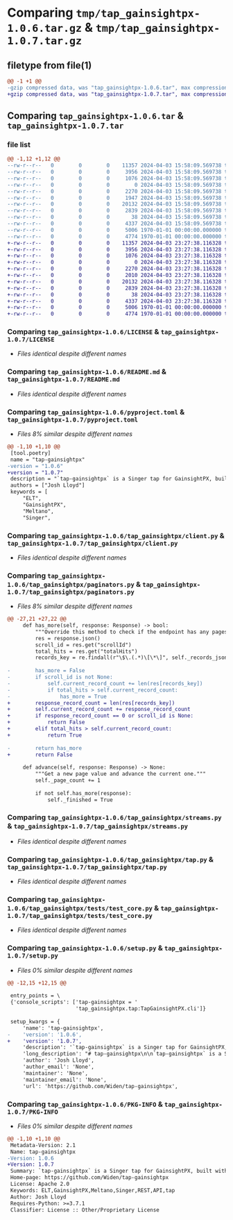 # Comparing `tmp/tap_gainsightpx-1.0.6.tar.gz` & `tmp/tap_gainsightpx-1.0.7.tar.gz`

## filetype from file(1)

```diff
@@ -1 +1 @@
-gzip compressed data, was "tap_gainsightpx-1.0.6.tar", max compression
+gzip compressed data, was "tap_gainsightpx-1.0.7.tar", max compression
```

## Comparing `tap_gainsightpx-1.0.6.tar` & `tap_gainsightpx-1.0.7.tar`

### file list

```diff
@@ -1,12 +1,12 @@
--rw-r--r--   0        0        0    11357 2024-04-03 15:58:09.569738 tap_gainsightpx-1.0.6/LICENSE
--rw-r--r--   0        0        0     3956 2024-04-03 15:58:09.569738 tap_gainsightpx-1.0.6/README.md
--rw-r--r--   0        0        0     1076 2024-04-03 15:58:09.569738 tap_gainsightpx-1.0.6/pyproject.toml
--rw-r--r--   0        0        0        0 2024-04-03 15:58:09.569738 tap_gainsightpx-1.0.6/tap_gainsightpx/__init__.py
--rw-r--r--   0        0        0     2270 2024-04-03 15:58:09.569738 tap_gainsightpx-1.0.6/tap_gainsightpx/client.py
--rw-r--r--   0        0        0     1947 2024-04-03 15:58:09.569738 tap_gainsightpx-1.0.6/tap_gainsightpx/paginators.py
--rw-r--r--   0        0        0    20132 2024-04-03 15:58:09.569738 tap_gainsightpx-1.0.6/tap_gainsightpx/streams.py
--rw-r--r--   0        0        0     2839 2024-04-03 15:58:09.569738 tap_gainsightpx-1.0.6/tap_gainsightpx/tap.py
--rw-r--r--   0        0        0       38 2024-04-03 15:58:09.569738 tap_gainsightpx-1.0.6/tap_gainsightpx/tests/__init__.py
--rw-r--r--   0        0        0     4337 2024-04-03 15:58:09.569738 tap_gainsightpx-1.0.6/tap_gainsightpx/tests/test_core.py
--rw-r--r--   0        0        0     5006 1970-01-01 00:00:00.000000 tap_gainsightpx-1.0.6/setup.py
--rw-r--r--   0        0        0     4774 1970-01-01 00:00:00.000000 tap_gainsightpx-1.0.6/PKG-INFO
+-rw-r--r--   0        0        0    11357 2024-04-03 23:27:38.116328 tap_gainsightpx-1.0.7/LICENSE
+-rw-r--r--   0        0        0     3956 2024-04-03 23:27:38.116328 tap_gainsightpx-1.0.7/README.md
+-rw-r--r--   0        0        0     1076 2024-04-03 23:27:38.116328 tap_gainsightpx-1.0.7/pyproject.toml
+-rw-r--r--   0        0        0        0 2024-04-03 23:27:38.116328 tap_gainsightpx-1.0.7/tap_gainsightpx/__init__.py
+-rw-r--r--   0        0        0     2270 2024-04-03 23:27:38.116328 tap_gainsightpx-1.0.7/tap_gainsightpx/client.py
+-rw-r--r--   0        0        0     2010 2024-04-03 23:27:38.116328 tap_gainsightpx-1.0.7/tap_gainsightpx/paginators.py
+-rw-r--r--   0        0        0    20132 2024-04-03 23:27:38.116328 tap_gainsightpx-1.0.7/tap_gainsightpx/streams.py
+-rw-r--r--   0        0        0     2839 2024-04-03 23:27:38.116328 tap_gainsightpx-1.0.7/tap_gainsightpx/tap.py
+-rw-r--r--   0        0        0       38 2024-04-03 23:27:38.116328 tap_gainsightpx-1.0.7/tap_gainsightpx/tests/__init__.py
+-rw-r--r--   0        0        0     4337 2024-04-03 23:27:38.116328 tap_gainsightpx-1.0.7/tap_gainsightpx/tests/test_core.py
+-rw-r--r--   0        0        0     5006 1970-01-01 00:00:00.000000 tap_gainsightpx-1.0.7/setup.py
+-rw-r--r--   0        0        0     4774 1970-01-01 00:00:00.000000 tap_gainsightpx-1.0.7/PKG-INFO
```

### Comparing `tap_gainsightpx-1.0.6/LICENSE` & `tap_gainsightpx-1.0.7/LICENSE`

 * *Files identical despite different names*

### Comparing `tap_gainsightpx-1.0.6/README.md` & `tap_gainsightpx-1.0.7/README.md`

 * *Files identical despite different names*

### Comparing `tap_gainsightpx-1.0.6/pyproject.toml` & `tap_gainsightpx-1.0.7/pyproject.toml`

 * *Files 8% similar despite different names*

```diff
@@ -1,10 +1,10 @@
 [tool.poetry]
 name = "tap-gainsightpx"
-version = "1.0.6"
+version = "1.0.7"
 description = "`tap-gainsightpx` is a Singer tap for GainsightPX, built with the Meltano Singer SDK."
 authors = ["Josh Lloyd"]
 keywords = [
     "ELT",
     "GainsightPX",
     "Meltano",
     "Singer",
```

### Comparing `tap_gainsightpx-1.0.6/tap_gainsightpx/client.py` & `tap_gainsightpx-1.0.7/tap_gainsightpx/client.py`

 * *Files identical despite different names*

### Comparing `tap_gainsightpx-1.0.6/tap_gainsightpx/paginators.py` & `tap_gainsightpx-1.0.7/tap_gainsightpx/paginators.py`

 * *Files 8% similar despite different names*

```diff
@@ -27,21 +27,22 @@
     def has_more(self, response: Response) -> bool:
         """Override this method to check if the endpoint has any pages left."""
         res = response.json()
         scroll_id = res.get("scrollId")
         total_hits = res.get("totalHits")
         records_key = re.findall(r"\$\.(.*)\[\*\]", self._records_jsonpath)[0]
 
-        has_more = False
-        if scroll_id is not None:
-            self.current_record_count += len(res[records_key])
-            if total_hits > self.current_record_count:
-                has_more = True
+        response_record_count = len(res[records_key])
+        self.current_record_count += response_record_count
+        if response_record_count == 0 or scroll_id is None:
+            return False
+        elif total_hits > self.current_record_count:
+            return True
 
-        return has_more
+        return False
 
     def advance(self, response: Response) -> None:
         """Get a new page value and advance the current one."""
         self._page_count += 1
 
         if not self.has_more(response):
             self._finished = True
```

### Comparing `tap_gainsightpx-1.0.6/tap_gainsightpx/streams.py` & `tap_gainsightpx-1.0.7/tap_gainsightpx/streams.py`

 * *Files identical despite different names*

### Comparing `tap_gainsightpx-1.0.6/tap_gainsightpx/tap.py` & `tap_gainsightpx-1.0.7/tap_gainsightpx/tap.py`

 * *Files identical despite different names*

### Comparing `tap_gainsightpx-1.0.6/tap_gainsightpx/tests/test_core.py` & `tap_gainsightpx-1.0.7/tap_gainsightpx/tests/test_core.py`

 * *Files identical despite different names*

### Comparing `tap_gainsightpx-1.0.6/setup.py` & `tap_gainsightpx-1.0.7/setup.py`

 * *Files 0% similar despite different names*

```diff
@@ -12,15 +12,15 @@
 
 entry_points = \
 {'console_scripts': ['tap-gainsightpx = '
                      'tap_gainsightpx.tap:TapGainsightPX.cli']}
 
 setup_kwargs = {
     'name': 'tap-gainsightpx',
-    'version': '1.0.6',
+    'version': '1.0.7',
     'description': '`tap-gainsightpx` is a Singer tap for GainsightPX, built with the Meltano Singer SDK.',
     'long_description': "# tap-gainsightpx\n\n`tap-gainsightpx` is a Singer tap for GainsightPX.\n\nBuilt with the [Meltano Tap SDK](https://sdk.meltano.com) for Singer Taps.\n\n\n## Installation\n\nInstall from PyPi:\n\n```bash\npipx install tap-gainsightpx\n```\n\nInstall from GitHub:\n\n```bash\npipx install git+https://github.com/Widen/tap-gainsightpx.git@main\n```\n\n\n## Configuration\n\n### Accepted Config Options\n\n\nA full list of supported settings and capabilities for this\ntap is available by running:\n\n```bash\ntap-gainsightpx --about\n```\n\n<!--\nThis section can be created by copy-pasting the CLI output from:\n\n```\ntap-gainsightpx --about --format=markdown\n```\n-->\n\n| Setting             | Required | Default | Description |\n|:--------------------|:--------:|:-------:|:------------|\n| api_url             | False    | https://api.aptrinsic.com/v1 | The base url for GainsightPX service. See GainsightPX docs. |\n| api_key             | True     | None    | The api key to authenticate against the GainsightPX service |\n| page_size           | False    |     500 | The number of records to return from the API in single page.Default and Max is 500. |\n| start_date          | False    | 2022-10-26T00:00:00Z | The earliest record date to sync (inclusive '>='). ISO Format |\n| end_date            | False    | 2022-10-27T00:00:00Z | The latest record date to sync (inclusive '<='). ISO format. |\n| stream_maps         | False    | None    | Config object for stream maps capability. For more information check out [Stream Maps](https://sdk.meltano.com/en/latest/stream_maps.html). |\n| stream_map_config   | False    | None    | User-defined config values to be used within map expressions. |\n| flattening_enabled  | False    | None    | 'True' to enable schema flattening and automatically expand nested properties. |\n| flattening_max_depth| False    | None    | The max depth to flatten schemas. |\n\n### Configure using environment variables\n\nThis Singer tap will automatically import any environment variables within the working directory's\n`.env` if the `--config=ENV` is provided, such that config values will be considered if a matching\nenvironment variable is set either in the terminal context or in the `.env` file.\n\n### Source Authentication and Authorization\nSee the [GainsightPX documentation](https://support.gainsight.com/PX/API_for_Developers/02Usage_of_Different_APIs/Work_with_the_Gainsight_PX_REST_API#Sample_API_Calls) \nfor how to create an API key and find your base url.\n\n## Usage\n\nYou can easily run `tap-gainsightpx` by itself or in a pipeline using [Meltano](https://meltano.com/).\n\n### Executing the Tap Directly\n\n```bash\ntap-gainsightpx --version\ntap-gainsightpx --help\ntap-gainsightpx --config CONFIG --discover > ./catalog.json\n```\n\n## Developer Resources\n\nFollow these instructions to contribute to this project.\n\n### Initialize your Development Environment\n\n```bash\npipx install poetry\npoetry install\n```\n\n### Create and Run Tests\n\nCreate tests within the `tap_gainsightpx/tests` subfolder and\n  then run:\n\n```bash\npoetry run pytest\n```\n\nYou can also test the `tap-gainsightpx` CLI interface directly using `poetry run`:\n\n```bash\npoetry run tap-gainsightpx --help\n```\n\n### Testing with [Meltano](https://www.meltano.com)\n\n_**Note:** This tap will work in any Singer environment and does not require Meltano.\nExamples here are for convenience and to streamline end-to-end orchestration scenarios._\n\nNext, install Meltano (if you haven't already) and any needed plugins:\n\n```bash\n# Install meltano\npipx install meltano\n# Initialize meltano within this directory\ncd tap-gainsightpx\nmeltano install\n```\n\nNow you can test and orchestrate using Meltano:\n\n```bash\n# Test invocation:\nmeltano invoke tap-gainsightpx --version\n# OR run a test `elt` pipeline:\nmeltano elt tap-gainsightpx target-jsonl\n```\n\n### SDK Dev Guide\n\nSee the [dev guide](https://sdk.meltano.com/en/latest/dev_guide.html) for more instructions on how to use the SDK to\ndevelop your own taps and targets.\n",
     'author': 'Josh Lloyd',
     'author_email': 'None',
     'maintainer': 'None',
     'maintainer_email': 'None',
     'url': 'https://github.com/Widen/tap-gainsightpx',
```

### Comparing `tap_gainsightpx-1.0.6/PKG-INFO` & `tap_gainsightpx-1.0.7/PKG-INFO`

 * *Files 0% similar despite different names*

```diff
@@ -1,10 +1,10 @@
 Metadata-Version: 2.1
 Name: tap-gainsightpx
-Version: 1.0.6
+Version: 1.0.7
 Summary: `tap-gainsightpx` is a Singer tap for GainsightPX, built with the Meltano Singer SDK.
 Home-page: https://github.com/Widen/tap-gainsightpx
 License: Apache 2.0
 Keywords: ELT,GainsightPX,Meltano,Singer,REST,API,tap
 Author: Josh Lloyd
 Requires-Python: >=3.7.1
 Classifier: License :: Other/Proprietary License
```

